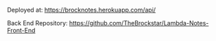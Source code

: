 Deployed at: https://brocknotes.herokuapp.com/api/

Back End Repository: https://github.com/TheBrockstar/Lambda-Notes-Front-End
